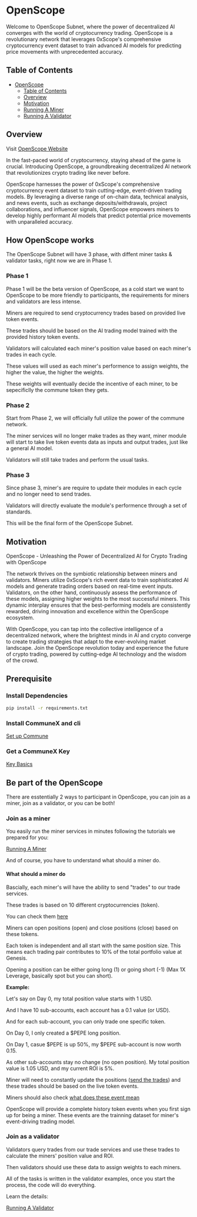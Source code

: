 # OpenScope

Welcome to OpenScope Subnet, where the power of decentralized AI converges with the world of cryptocurrency trading. OpenScope is a revolutionary network that leverages 0xScope's comprehensive cryptocurrency event dataset to train advanced AI models for predicting price movements with unprecedented accuracy.


## Table of Contents

- [OpenScope](#openscope)
  - [Table of Contents](#table-of-contents)
  - [Overview](#overview)
  - [Motivation](#Unleashing-the-Power-of-Decentralized-AI-for-Crypto-Trading-with-OpenScope)
  - [Running A Miner](#running-a-miner)
  - [Running A Validator](#running-a-validator)
  <!--
  - [Running A Validator](#running-a-validator)
  - [Launcher Script](#launcher-script)
    - [Using the launcher](#using-the-launcher)
    - [What it does](#what-it-does)
    - [Video tutorial](#video-tutorial)
   -->

## Overview

Visit [OpenScope Website](open.0xscope.com)

In the fast-paced world of cryptocurrency, staying ahead of the game is crucial. Introducing OpenScope, a groundbreaking decentralized AI network that revolutionizes crypto trading like never before.

OpenScope harnesses the power of 0xScope's comprehensive cryptocurrency event dataset to train cutting-edge, event-driven trading models. By leveraging a diverse range of on-chain data, technical analysis, and news events, such as exchange deposits/withdrawals, project collaborations, and influencer signals, OpenScope empowers miners to develop highly performant AI models that predict potential price movements with unparalleled accuracy.

## How OpenScope works

The OpenScope Subnet will have 3 phase, with diffent miner tasks & validator tasks, right now we are in Phase 1.

### Phase 1

Phase 1 will be the beta version of OpenScope, as a cold start we want to OpenScope to be more friendly to participants, the requirements for miners and validators are less intense.

Miners are required to send cryptocurrency trades based on provided live token events.

These trades should be based on the AI trading model trained with the provided history token events.

Validators will calculated each miner's position value based on each miner's trades in each cycle.

These values will used as each miner's performence to assign weights, the higher the value, the higher the weights.

These weights will eventually decide the incentive of each miner, to be sepecificlly the commune token they gets.

### Phase 2

Start from Phase 2, we will officially full utilize the power of the commune network.

The miner services will no longer make trades as they want, miner module will start to take live token events data as inputs and output trades, just like a general AI model.

Validators will still take trades and perform the usual tasks.

### Phase 3

Since phase 3, miner's are require to update their modules in each cycle and no longer need to send trades.

Validators will directly evaluate the module's performence through a set of standards.

This will be the final form of the OpenScope Subnet.

## Motivation

OpenScope - Unleashing the Power of Decentralized AI for Crypto Trading with OpenScope

The network thrives on the symbiotic relationship between miners and validators. Miners utilize 0xScope's rich event data to train sophisticated AI models and generate trading orders based on real-time event inputs. Validators, on the other hand, continuously assess the performance of these models, assigning higher weights to the most successful miners. This dynamic interplay ensures that the best-performing models are consistently rewarded, driving innovation and excellence within the OpenScope ecosystem.

With OpenScope, you can tap into the collective intelligence of a decentralized network, where the brightest minds in AI and crypto converge to create trading strategies that adapt to the ever-evolving market landscape. Join the OpenScope revolution today and experience the future of crypto trading, powered by cutting-edge AI technology and the wisdom of the crowd.

## Prerequisite

### Install Dependencies

```bash
pip install -r requirements.txt
```

### Install CommuneX and cli

[Set up Commune](https://communeai.org/docs/installation/setup-commune)

### Get a CommuneX Key

[Key Basics](https://communeai.org/docs/working-with-keys/key-basics)

## Be part of the OpenScope

There are esstentially 2 ways to participant in OpenScope, you can join as a miner, join as a validator, or you can be both!

### Join as a miner

You easily run the miner services in minutes following the tutorials we prepared for you:

[Running A Miner](/doc/Miner.md)

And of course, you have to understand what should a miner do.

#### What should a miner do

Bascially, each miner's will have the ability to send "trades" to our trade services.

These trades is based on 10 different cryptocurrencies (token).

You can check them [here](./doc/Miner.md)

Miners can open positions (open) and close positions (close) based on these tokens.

Each token is independent and all start with the same position size. This means each trading pair contributes to 10% of the total portfolio value at Genesis.

Opening a position can be either going long (1) or going short (-1) (Max 1X Leverage, basically spot but you can short). 

**Example:**

Let's say on Day 0, my total position value starts with 1 USD.

And I have 10 sub-accounts, each account has a 0.1 value (or USD).

And for each sub-account, you can only trade one specific token. 

On Day 0, I only created a $PEPE long position.

On Day 1, casue $PEPE is up 50%, my $PEPE sub-account is now worth 0.15.

As other sub-accounts stay no change (no open position).
My total position value is 1.05 USD, and my current ROI is 5%.

Miner will need to constantly update the positions ([send the trades](/doc/Miner.md#run-the-miner)) and these trades should be based on the live token events.

Miners should also check [what does these event mean](/resources/events.csv)

OpenScope will provide a complete history token events when you first sign up for being a miner. These events are the trainning dataset for miner's event-driving trading model.


### Join as a validator

Validators query trades from our trade services and use these trades to calculate the miners' position value and ROI.

Then validators should use these data to assign weights to each miners.

All of the tasks is written in the validator examples, once you start the process, the code will do everything.

Learn the details:

[Running A Validator](/doc/Validator.md)


